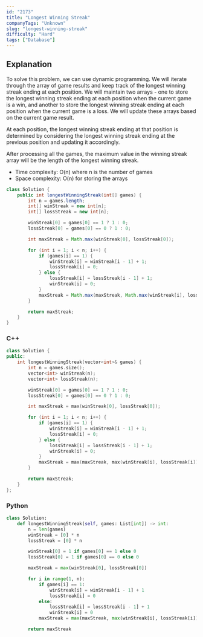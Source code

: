 ```yaml
---
id: "2173"
title: "Longest Winning Streak"
companyTags: "Unknown"
slug: "longest-winning-streak"
difficulty: "Hard"
tags: ["Database"]
---
```


## Explanation

To solve this problem, we can use dynamic programming. We will iterate through the array of game results and keep track of the longest winning streak ending at each position. We will maintain two arrays - one to store the longest winning streak ending at each position when the current game is a win, and another to store the longest winning streak ending at each position when the current game is a loss. We will update these arrays based on the current game result.

At each position, the longest winning streak ending at that position is determined by considering the longest winning streak ending at the previous position and updating it accordingly.

After processing all the games, the maximum value in the winning streak array will be the length of the longest winning streak.

- Time complexity: O(n) where n is the number of games
- Space complexity: O(n) for storing the arrays
```java
class Solution {
    public int longestWinningStreak(int[] games) {
        int n = games.length;
        int[] winStreak = new int[n];
        int[] lossStreak = new int[n];

        winStreak[0] = games[0] == 1 ? 1 : 0;
        lossStreak[0] = games[0] == 0 ? 1 : 0;

        int maxStreak = Math.max(winStreak[0], lossStreak[0]);

        for (int i = 1; i < n; i++) {
            if (games[i] == 1) {
                winStreak[i] = winStreak[i - 1] + 1;
                lossStreak[i] = 0;
            } else {
                lossStreak[i] = lossStreak[i - 1] + 1;
                winStreak[i] = 0;
            }
            maxStreak = Math.max(maxStreak, Math.max(winStreak[i], lossStreak[i]));
        }

        return maxStreak;
    }
}
```

### C++
```cpp
class Solution {
public:
    int longestWinningStreak(vector<int>& games) {
        int n = games.size();
        vector<int> winStreak(n);
        vector<int> lossStreak(n);

        winStreak[0] = games[0] == 1 ? 1 : 0;
        lossStreak[0] = games[0] == 0 ? 1 : 0;

        int maxStreak = max(winStreak[0], lossStreak[0]);

        for (int i = 1; i < n; i++) {
            if (games[i] == 1) {
                winStreak[i] = winStreak[i - 1] + 1;
                lossStreak[i] = 0;
            } else {
                lossStreak[i] = lossStreak[i - 1] + 1;
                winStreak[i] = 0;
            }
            maxStreak = max(maxStreak, max(winStreak[i], lossStreak[i]));
        }

        return maxStreak;
    }
};
```

### Python
```python
class Solution:
    def longestWinningStreak(self, games: List[int]) -> int:
        n = len(games)
        winStreak = [0] * n
        lossStreak = [0] * n

        winStreak[0] = 1 if games[0] == 1 else 0
        lossStreak[0] = 1 if games[0] == 0 else 0

        maxStreak = max(winStreak[0], lossStreak[0])

        for i in range(1, n):
            if games[i] == 1:
                winStreak[i] = winStreak[i - 1] + 1
                lossStreak[i] = 0
            else:
                lossStreak[i] = lossStreak[i - 1] + 1
                winStreak[i] = 0
            maxStreak = max(maxStreak, max(winStreak[i], lossStreak[i]))

        return maxStreak
```
